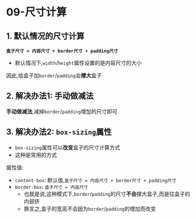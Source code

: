 # 09-尺寸计算

## 1. 默认情况的尺寸计算

**`盒子尺寸 = 内容尺寸 + border尺寸 + padding尺寸`**

- 默认情况下,`width`/`height`属性设置的是内容尺寸的大小

因此,给盒子加`border`/`padding`会**撑大**盒子

## 2. 解决办法1: 手动做减法

**手动做减法**,减掉`border`/`padding`增加的尺寸即可

## 3. 解决办法2: `box-sizing`属性

- `box-sizing`属性可以**改变**盒子的尺寸计算方式
- 这种是常用的方式

属性值:

- `content-box`: 默认值,`盒子尺寸 = 内容尺寸 + border尺寸 + padding尺寸`
- `border-box`: `盒子尺寸 = 内容尺寸`
  - 也就是说,这种模式下,`border`/`padding`的尺寸**不会**撑大盒子,而是往盒子的内部挤
  - 换言之,盒子的宽高不会因为`border`/`padding`的增加而改变